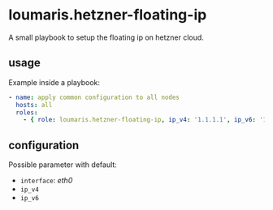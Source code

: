 # loumaris.hetzner-floating-ip

A small playbook to setup the floating ip on hetzner cloud.

## usage

Example inside a playbook:

```yaml
- name: apply common configuration to all nodes
  hosts: all
  roles:
    - { role: loumaris.hetzner-floating-ip, ip_v4: '1.1.1.1', ip_v6: '1:2:3:4 }
```
## configuration

Possible parameter with default:

* `interface`: _eth0_
* `ip_v4`
* `ip_v6`